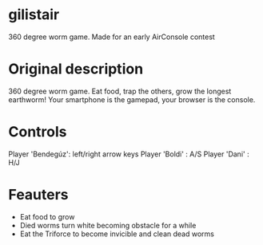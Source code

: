 # gilistair
360 degree worm game. Made for an early AirConsole contest

# Original description
360 degree worm game. Eat food, trap the others, grow the longest earthworm! Your smartphone is the gamepad, your browser is the console.

# Controls
Player 'Bendegúz': left/right arrow keys
Player 'Boldi' : A/S
Player 'Dani' : H/J

# Feauters
- Eat food to grow
- Died worms turn white becoming obstacle for a while
- Eat the Triforce to become invicible and clean dead worms

